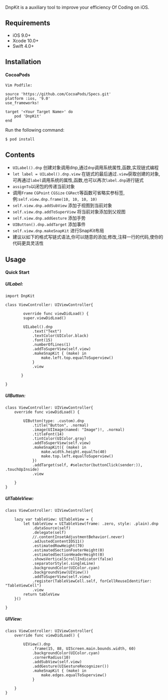 
DnpKit is a auxiliary tool to improve your efficiency Of Coding on iOS.

## Requirements

* iOS 9.0+
* Xcode 10.0+
* Swift 4.0+

## Installation

#### CocoaPods

`Vim Podfile:`

```
source 'https://github.com/CocoaPods/Specs.git'
platform :ios, '9.0'
use_frameworks!

target '<Your Target Name>' do
    pod 'DnpKit'
end
```

Run the following command:

```
$ pod install
```

## Contents

* `UILabel().dnp` 创建对象调用dnp,通过`dnp`调用系统属性,函数,实现链式编程
* `let label = UILabel().dnp.view` 在链式的最后通过`.view`获取创建的对象,可再通过`label`调用系统的属性,函数,也可以再次`label.dnp`进行链式
* `assignTo`以闭包的传递当前对象
* 调用`Frame` `CGPoint` `CGSize` `CGRect`等函数可省略实参标签,例:`self.view.dnp.frame(10, 10, 10, 10)`
* `self.view.dnp.addSubView` 添加子视图到当前对象
* `self.view.dnp.addToSuperView` 将当前对象添加到父视图
* `self.view.dnp.addGesture` 添加手势
* `UIButton().dnp.addTarget` 添加事件
* `self.view.dnp.makeSnapKit` 进行SnapKit布局
* 建议以如下的格式写链式语法,你可以随意的添加,修改,注释一行的代码,使你的代码更具灵活性

## Usage

#### Quick Start

##### UILabel:

```
import DnpKit

class ViewController: UIViewController{

	    override func viewDidLoad() {
        super.viewDidLoad()
        
        UILabel().dnp
            .text("Text")
            .textColor(UIColor.black)
            .font(15)
            .numberOfLines(1)
            .addToSuperView(self.view)
            .makeSnapKit { (make) in
                make.left.top.equalToSuperview()
            }
            .view
            
       }

}
```

##### UIButton:

```
class ViewController: UIViewController{
	override func viewDidLoad() {

        UIButton(type: .custom).dnp
            .title("Button", .normal)
            .image(UIImage(named: "Image")!, .normal)
            .titleFont(14)
            .tintColor(UIColor.gray)
            .addToSuperView(self.view)
            .makeSnapKit({ (make) in
                make.width.height.equalTo(40)
                make.top.left.equalToSuperview()
            })
            .addTarget(self, #selector(buttonClick(sender:)), .touchUpInside)
            .view

    }
}

```

##### UITableView:

```
class ViewController: UIViewController{
    
    lazy var tableView: UITableView = {
        let tableView = UITableView(frame: .zero, style: .plain).dnp
            .dataSource(self)
            .delegate(self)
            //.contentInsetAdjustmentBehavior(.never)
            .adJustedContentIOS11()
            .estimatedRowHeight(70)
            .estimatedSectionFooterHeight(0)
            .estimatedSectionHeaderHeight(0)
            .showsVerticalScrollIndicator(false)
            .separatorStyle(.singleLine)
            .backgroundColor(UIColor.cyan)
            .backgroundView(UIView())
            .addToSuperView(self.view)
            .register(TableViewCell.self, forCellReuseIdentifier: "TableViewCell")
            .view
        return tableView
    }()
    
}
```

##### UIView: 

```
class ViewController: UIViewController{
	override func viewDidLoad() {

        UIView().dnp
            .frame(15, 88, UIScreen.main.bounds.width, 60)
            .backgroundColor(UIColor.cyan)
            .cornerRadius(10)
            .addSubView(self.view)
            .addGesture(UIGestureRecognizer())
            .makeSnapKit { (make) in
                make.edges.equalToSuperview()
        	}

    }
}
```

